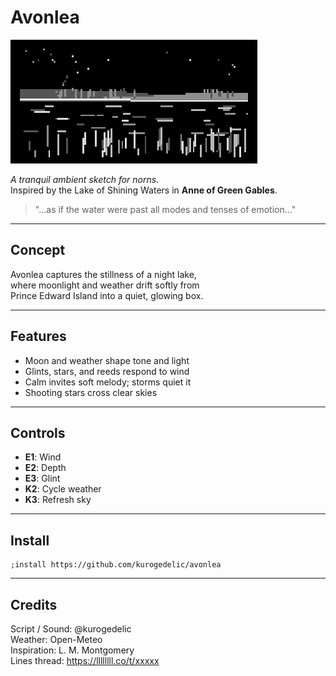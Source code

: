 # Avonlea

![cover](cover.png)

_A tranquil ambient sketch for norns._  
Inspired by the Lake of Shining Waters in **Anne of Green Gables**.

> "...as if the water were past all modes and tenses of emotion..."

---

## Concept

Avonlea captures the stillness of a night lake,  
where moonlight and weather drift softly from  
Prince Edward Island into a quiet, glowing box.

---

## Features

- Moon and weather shape tone and light
- Glints, stars, and reeds respond to wind
- Calm invites soft melody; storms quiet it
- Shooting stars cross clear skies

---

## Controls

- **E1**: Wind
- **E2**: Depth
- **E3**: Glint
- **K2**: Cycle weather
- **K3**: Refresh sky

---

## Install

```
;install https://github.com/kurogedelic/avonlea
```

---

## Credits

Script / Sound: @kurogedelic  
Weather: Open-Meteo  
Inspiration: L. M. Montgomery  
Lines thread: https://llllllll.co/t/xxxxx
